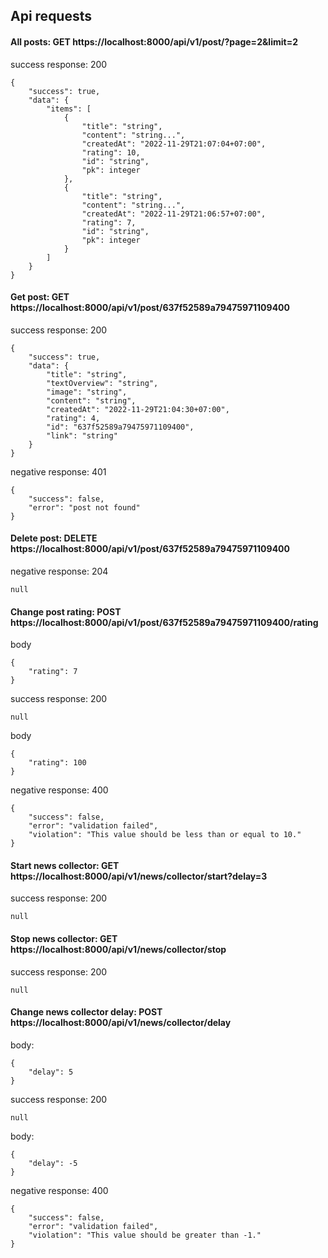 ## Api requests


#### All posts: GET https://localhost:8000/api/v1/post/?page=2&limit=2

success response: 200

```
{
    "success": true,
    "data": {
        "items": [
            {
                "title": "string",
                "content": "string...",
                "createdAt": "2022-11-29T21:07:04+07:00",
                "rating": 10,
                "id": "string",
                "pk": integer
            },
            {
                "title": "string",
                "content": "string...",
                "createdAt": "2022-11-29T21:06:57+07:00",
                "rating": 7,
                "id": "string",
                "pk": integer
            }
        ]
    }
}
```

#### Get post: GET https://localhost:8000/api/v1/post/637f52589a79475971109400

success response: 200

```
{
    "success": true,
    "data": {
        "title": "string",
        "textOverview": "string",
        "image": "string",
        "content": "string",
        "createdAt": "2022-11-29T21:04:30+07:00",
        "rating": 4,
        "id": "637f52589a79475971109400",
        "link": "string"
    }
}
```

negative response: 401
```
{
    "success": false,
    "error": "post not found"
}
```


#### Delete post: DELETE https://localhost:8000/api/v1/post/637f52589a79475971109400
negative response: 204
```
null
```


#### Change post rating: POST https://localhost:8000/api/v1/post/637f52589a79475971109400/rating
body
```
{
    "rating": 7
}
```
success response: 200
```
null
```

body
```
{
    "rating": 100
}
```
negative response: 400
```
{
    "success": false,
    "error": "validation failed",
    "violation": "This value should be less than or equal to 10."
}
```


#### Start news collector: GET https://localhost:8000/api/v1/news/collector/start?delay=3
success response: 200
```
null
```

#### Stop news collector: GET https://localhost:8000/api/v1/news/collector/stop
success response: 200
```
null
```

#### Change news collector delay: POST https://localhost:8000/api/v1/news/collector/delay
body:
```
{
    "delay": 5
}
```

success response: 200
```
null
```

body:
```
{
    "delay": -5
}
```
negative response: 400
```
{
    "success": false,
    "error": "validation failed",
    "violation": "This value should be greater than -1."
}
```
